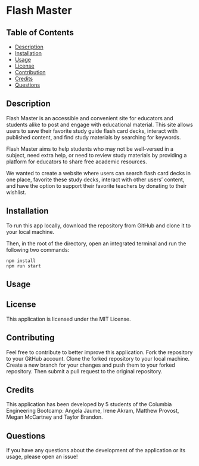# Flash Master

## Table of Contents

- [Description](#description)
- [Installation](#installation)
- [Usage](#usage)
- [License](#license)
- [Contribution](#contributing)
- [Credits](#credits)
- [Questions](#questions)

## Description

Flash Master is an accessible and convenient site for educators and students alike to post and engage with educational material. 
This site allows users to save their favorite study guide flash card decks, interact with published content, and find study materials by searching for keywords. 

Flash Master aims to help students who may not be well-versed in a subject, need extra help, or need to review study materials by providing a platform for educators to share free academic resources. 

We wanted to create a website where users can search flash card decks in one place, favorite these study decks, interact with other users’ content, and have the option to support their favorite teachers by donating to their wishlist. 




## Installation

To run this app locally, download the repository from GitHub and clone it to your local machine.

Then, in the root of the directory, open an integrated terminal and run the following two commands:

```
npm install
npm run start
```

## Usage

## License

This application is licensed under the MIT License.

## Contributing

Feel free to contribute to better improve this application. Fork the repository to your GitHub account. Clone the forked repository to your local machine. Create a new branch for your changes and push them to your forked repository. Then submit a pull request to the original repository.

## Credits

This application has been developed by 5 students of the Columbia Engineering Bootcamp: Angela Jaume, Irene Akram, Matthew Provost, Megan McCartney and Taylor Brandon.

## Questions

If you have any questions about the development of the application or its usage, please open an issue!
